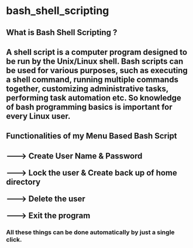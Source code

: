 # bash_shell_scripting

<h2>What is Bash Shell Scripting ?<h2>
A shell script is a computer program designed to be run by the Unix/Linux shell. Bash scripts can be used for various purposes, such as executing a shell command, running multiple commands together, customizing administrative tasks, performing task automation etc. So knowledge of bash programming basics is important for every Linux user.
  
<h2>Functionalities of my Menu Based Bash Script<h2>

---> Create User Name & Password

---> Lock the user & Create back up of home directory

---> Delete the user

---> Exit the program
  
  
### All these things can be done automatically by just a single click.
